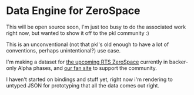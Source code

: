# Data Engine for ZeroSpace 

This will be open source soon, I'm just too busy to do the associated work right now, but wanted to show it off to the pkl community :)

This is an unconventional (not that pkl's old enough to have a lot of conventions, perhaps unintentional?) use case.

I'm making a dataset for [the upcoming RTS ZeroSpace](https://playzerospace.com) currently in backer-only Alpha phases, and [our fan site](https://zerospace.gg) to support the community.

I haven't started on bindings and stuff yet, right now i'm rendering to untyped JSON for prototyping that all the data comes out right.


